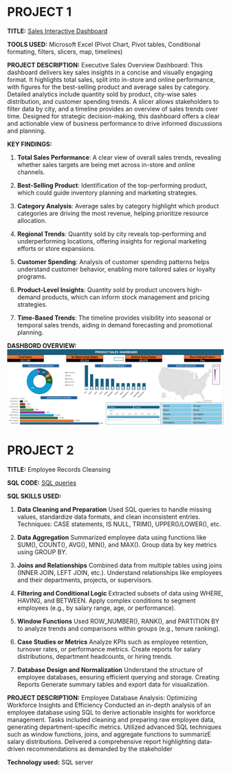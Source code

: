 # PROJECT 1
**TITLE:** [Sales Interactive Dashboard](https://github.com/Illumineofficial/Illumineofficial.github.io/blob/main/Sales%20Accts%20Real.xlsx)

**TOOLS USED:** Microsoft Excel (Pivot Chart, Pivot tables, Conditional formating, filters, slicers, map, timelines)

**PROJECT DESCRIPTION:** Executive Sales Overview Dashboard: This dashboard delivers key sales insights in a concise and visually engaging format. It highlights total sales, split into in-store and online performance, with figures for the best-selling product and average sales by category. Detailed analytics include quantity sold by product, city-wise sales distribution, and customer spending trends. A slicer allows stakeholders to filter data by city, and a timeline provides an overview of sales trends over time. Designed for strategic decision-making, this dashboard offers a clear and actionable view of business performance to drive informed discussions and planning.

**KEY FINDINGS:** 
1. **Total Sales Performance**: A clear view of overall sales trends, revealing whether sales targets are being met across in-store and online channels.

2. **Best-Selling Product**: Identification of the top-performing product, which could guide inventory planning and marketing strategies.

3. **Category Analysis**: Average sales by category highlight which product categories are driving the most revenue, helping prioritize resource allocation.

4. **Regional Trends**: Quantity sold by city reveals top-performing and underperforming locations, offering insights for regional marketing efforts or store expansions.

5. **Customer Spending**: Analysis of customer spending patterns helps understand customer behavior, enabling more tailored sales or loyalty programs.

6. **Product-Level Insights**: Quantity sold by product uncovers high-demand products, which can inform stock management and pricing strategies.

7. **Time-Based Trends**: The timeline provides visibility into seasonal or temporal sales trends, aiding in demand forecasting and promotional planning.

**DASHBORD OVERVIEW:**
![Dashboard1](Dashboard1.PNG)

# PROJECT 2
**TITLE:** Employee Records Cleansing

**SQL CODE:** [SQL queries](https://github.com/officialillumine1/officialillumine1.github.io/blob/main/Employee_data_sql)

**SQL SKILLS USED:**
1.	**Data Cleaning and Preparation**
	Used SQL queries to handle missing values, standardize data formats, and clean inconsistent entries.
	Techniques: CASE statements, IS NULL, TRIM(), UPPER()/LOWER(), etc.
 
 2.	**Data Aggregation**
	Summarized employee data using functions like SUM(), COUNT(), AVG(), MIN(), and MAX().
	Group data by key metrics using GROUP BY.
 
 3.	**Joins and Relationships**
	Combined data from multiple tables using joins (INNER JOIN, LEFT JOIN, etc.).
	Understand relationships like employees and their departments, projects, or supervisors.
	
 4.	**Filtering and Conditional Logic**
	Extracted subsets of data using WHERE, HAVING, and BETWEEN.
	Apply complex conditions to segment employees (e.g., by salary range, age, or performance).
	
 5.	**Window Functions**
	Used ROW_NUMBER(), RANK(), and PARTITION BY to analyze trends and comparisons within groups (e.g., tenure ranking).


	
 6.	**Case Studies or Metrics**
	Analyze KPIs such as employee retention, turnover rates, or performance metrics.
	Create reports for salary distributions, department headcounts, or hiring trends.
	
 7.	**Database Design and Normalization**
	Understand the structure of employee databases, ensuring efficient querying and storage.
  	Creating Reports
	Generate summary tables and export data for visualization.


**PROJECT DESCRIPTION:**
Employee Database Analysis: Optimizing Workforce Insights and Efficiency
Conducted an in-depth analysis of an employee database using SQL to derive actionable insights for workforce management. Tasks included cleaning and preparing raw employee data, generating department-specific metrics. Utilized advanced SQL techniques such as window functions, joins, and aggregate functions to summarizE salary distributions. Delivered a comprehensive report highlighting data-driven recommendations as demanded by the stakeholder

**Technology used:** SQL server
